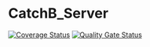 # CatchB_Server

[![Coverage Status](https://coveralls.io/repos/github/vietman2/CatchB_Server/badge.svg?branch=main)](https://coveralls.io/github/vietman2/CatchB_Server?branch=main)
[![Quality Gate Status](https://sonarcloud.io/api/project_badges/measure?project=vietman2_CatchB_Server&metric=alert_status)](https://sonarcloud.io/summary/new_code?id=vietman2_CatchB_Server)